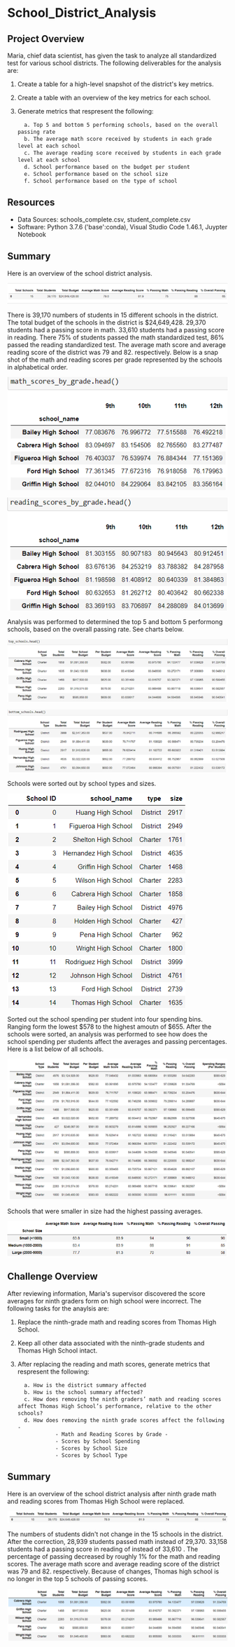 # School_District_Analysis

## Project Overview

Maria, chief data scientist, has given the task to analyze all standardized test for various school districts.  The following deliverables for the analysis are:

1.  Create a table for a high-level snapshot of the district's key metrics.
2.  Create a table with an overview of the key metrics for each school.
3.  Generate metrics that respresent the following:

          a. Top 5 and bottom 5 performing schools, based on the overall passing rate
          b. The average math score received by students in each grade level at each school
          c. The average reading score received by students in each grade level at each school
          d. School performance based on the budget per student
          e. School performance based on the school size 
          f. School performance based on the type of school
          
## Resources
- Data Sources:  schools_complete.csv, student_complete.csv
- Software:  Python 3.7.6 ('base':conda), Visual Studio Code 1.46.1, Juypter Notebook

## Summary

Here is an overview of the school district analysis.

![](Images/district_summary.PNG)

There is 39,170 numbers of students in 15 different schools in the district. The total budget of the schools in the district is $24,649,428.  29,370 students had a passing score in math.  33,610 students had a passing score in reading. There 75% of students passed the math standardized test, 86% passed the reading standardized test.  The average math score and average reading score of the district was 79 and 82. respectively.   Below is a snap shot of the math and reading scores per grade represented by the schools in alphabetical order. 

![](Images/math_scores_by_grade.PNG)

![](Images/reading_scores_by_grade.PNG)

Analysis was performed to determined the top 5 and bottom 5 performong schools, based on the overall passing rate.  See charts below. 

![](Images/top_5.PNG)

![](Images/bottom_5.PNG)

Schools were sorted out by school types and sizes.  

![](Images/all_schools.PNG)

Sorted out the school spending per student into four spending bins.  Ranging form the lowest $578 to the highest amoutn of $655.  After the schools were sorted, an analysis was performed to see how does the school spending per students affect the averages and passing percentages. Here is a list below of all schools.

![](Images/spending_ranges_py.PNG)

Schools that were smaller in size had the highest passing averages. 

![](Images/school_size.PNG)



## Challenge Overview
After reviewing information, Maria's supervisor discovered the score averages for ninth graders form on high school were incorrect.   The following tasks for the anaylsis are:

1.  Replace the ninth-grade math and reading scores from Thomas High School.
2.  Keep all other data associated with the ninth-grade students and Thomas High School intact.
3.  After replacing the reading and math scores, generate metrics that respresent the following:

          a. How is the district summary affected
          b. How is the school summary affected?
          c. How does removing the ninth graders’ math and reading scores affect Thomas High School’s performance, relative to the other schools?
          d. How does removing the ninth grade scores affect the following -
                    - Math and Reading Scores by Grade -
                    - Scores by School Spending 
                    - Scores by School Size 
                    - Scores by School Type
         
## Summary
  
Here is an overview of the school district analysis after ninth grade math and reading scores from Thomas High School were replaced. 
  
![](Images/overall_challenge.PNG)

The numbers of students didn't not change in the 15 schools in the district.  After the correction, 28,939 students passed math instead of 29,370.  33,158 students had a passing score in reading of instead of 33,610 . The percentage of passing decreased by roughly 1% for the math and reading scores. The average math score and average reading score of the district was 79 and 82. respectively.   Because of changes, Thomas high school is no longer in the top 5 schools of passing scores.  

![](Images/top_5_challenge.PNG)
